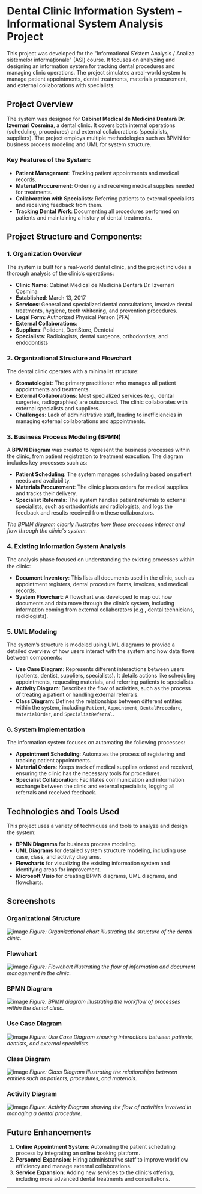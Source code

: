 # Dental Clinic Information System - Informational System Analysis Project

This project was developed for the "Informational SYstem Analysis / Analiza sistemelor informaționale" (ASI) course. It focuses on analyzing and designing an information system for tracking dental procedures and managing clinic operations. The project simulates a real-world system to manage patient appointments, dental treatments, materials procurement, and external collaborations with specialists.

## Project Overview

The system was designed for **Cabinet Medical de Medicină Dentară Dr. Izvernari Cosmina**, a dental clinic. It covers both internal operations (scheduling, procedures) and external collaborations (specialists, suppliers). The project employs multiple methodologies such as BPMN for business process modeling and UML for system structure.

### Key Features of the System:
- **Patient Management**: Tracking patient appointments and medical records.
- **Material Procurement**: Ordering and receiving medical supplies needed for treatments.
- **Collaboration with Specialists**: Referring patients to external specialists and receiving feedback from them.
- **Tracking Dental Work**: Documenting all procedures performed on patients and maintaining a history of dental treatments.

## Project Structure and Components:

### 1. Organization Overview
The system is built for a real-world dental clinic, and the project includes a thorough analysis of the clinic’s operations:
- **Clinic Name**: Cabinet Medical de Medicină Dentară Dr. Izvernari Cosmina
- **Established**: March 13, 2017
- **Services**: General and specialized dental consultations, invasive dental treatments, hygiene, teeth whitening, and prevention procedures.
- **Legal Form**: Authorized Physical Person (PFA)
- **External Collaborations**: 
- **Suppliers**: Polident, DentStore, Dentotal
- **Specialists**: Radiologists, dental surgeons, orthodontists, and endodontists

### 2. Organizational Structure and Flowchart

The dental clinic operates with a minimalist structure:
- **Stomatologist**: The primary practitioner who manages all patient appointments and treatments.
- **External Collaborations**: Most specialized services (e.g., dental surgeries, radiographies) are outsourced. The clinic collaborates with external specialists and suppliers.
- **Challenges**: Lack of administrative staff, leading to inefficiencies in managing external collaborations and appointments.

### 3. Business Process Modeling (BPMN)

A **BPMN Diagram** was created to represent the business processes within the clinic, from patient registration to treatment execution. The diagram includes key processes such as:
- **Patient Scheduling**: The system manages scheduling based on patient needs and availability.
- **Materials Procurement**: The clinic places orders for medical supplies and tracks their delivery.
- **Specialist Referrals**: The system handles patient referrals to external specialists, such as orthodontists and radiologists, and logs the feedback and results received from these collaborators.
  
*The BPMN diagram clearly illustrates how these processes interact and flow through the clinic's system.*

### 4. Existing Information System Analysis

The analysis phase focused on understanding the existing processes within the clinic:
- **Document Inventory**: This lists all documents used in the clinic, such as appointment registers, dental procedure forms, invoices, and medical records.
- **System Flowchart**: A flowchart was developed to map out how documents and data move through the clinic’s system, including information coming from external collaborators (e.g., dental technicians, radiologists).

### 5. UML Modeling

The system’s structure is modeled using UML diagrams to provide a detailed overview of how users interact with the system and how data flows between components:
- **Use Case Diagram**: Represents different interactions between users (patients, dentist, suppliers, specialists). It details actions like scheduling appointments, requesting materials, and referring patients to specialists.
- **Activity Diagram**: Describes the flow of activities, such as the process of treating a patient or handling external referrals.
- **Class Diagram**: Defines the relationships between different entities within the system, including `Patient`, `Appointment`, `DentalProcedure`, `MaterialOrder`, and `SpecialistReferral`.

### 6. System Implementation

The information system focuses on automating the following processes:
- **Appointment Scheduling**: Automates the process of registering and tracking patient appointments.
- **Material Orders**: Keeps track of medical supplies ordered and received, ensuring the clinic has the necessary tools for procedures.
- **Specialist Collaboration**: Facilitates communication and information exchange between the clinic and external specialists, logging all referrals and received feedback.

## Technologies and Tools Used

This project uses a variety of techniques and tools to analyze and design the system:
- **BPMN Diagrams** for business process modeling.
- **UML Diagrams** for detailed system structure modeling, including use case, class, and activity diagrams.
- **Flowcharts** for visualizing the existing information system and identifying areas for improvement.
- **Microsoft Visio** for creating BPMN diagrams, UML diagrams, and flowcharts.


## Screenshots

### Organizational Structure
![image](https://github.com/user-attachments/assets/5845ca0e-9f1a-498b-a2d3-fa9bde42b0cf)
*Figure: Organizational chart illustrating the structure of the dental clinic.*

### Flowchart
![image](https://github.com/user-attachments/assets/579c4768-3017-4984-8740-03d62910a3ac)
*Figure: Flowchart illustrating the flow of information and document management in the clinic.*

### BPMN Diagram
![image](https://github.com/user-attachments/assets/c5ae5da5-660f-41e5-97d4-305c52b0337e)
*Figure: BPMN diagram illustrating the workflow of processes within the dental clinic.*

### Use Case Diagram
![image](https://github.com/user-attachments/assets/44199776-0448-47a7-a8f6-e9eb351898c1)
*Figure: Use Case Diagram showing interactions between patients, dentists, and external specialists.*

### Class Diagram
![image](https://github.com/user-attachments/assets/41080a70-a7a4-4be2-92f2-c35589d5caed)
*Figure: Class Diagram illustrating the relationships between entities such as patients, procedures, and materials.*

### Activity Diagram
![image](https://github.com/user-attachments/assets/4660391b-a2a7-45de-8d51-810c5ce46a22)
*Figure: Activity Diagram showing the flow of activities involved in managing a dental procedure.*


## Future Enhancements
1. **Online Appointment System**: Automating the patient scheduling process by integrating an online booking platform.
2. **Personnel Expansion**: Hiring administrative staff to improve workflow efficiency and manage external collaborations.
3. **Service Expansion**: Adding new services to the clinic’s offering, including more advanced dental treatments and consultations.

---
